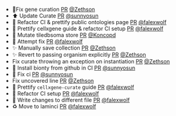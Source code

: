 - 🐛Fix gene curation [PR](https://github.com/laminlabs/cellxgene-lamin/pull/81) [@Zethson](https://github.com/Zethson)
- ⬆️ Update Curate [PR](https://github.com/laminlabs/lamin-usecases/pull/139) [@sunnyosun](https://github.com/sunnyosun)
- 👷 Refactor CI & prettify public ontologies page [PR](https://github.com/laminlabs/lamin-usecases/pull/138) [@falexwolf](https://github.com/falexwolf)
- 💄 Prettify cellxgene guide & refactor CI setup [PR](https://github.com/laminlabs/cellxgene-lamin/pull/82) [@falexwolf](https://github.com/falexwolf)
- 📝 Mutate tiledbsoma store [PR](https://github.com/laminlabs/lamin-usecases/pull/137) [@Koncopd](https://github.com/Koncopd)
- 💚 Attempt fix [PR](https://github.com/laminlabs/lamin-usecases/pull/136) [@falexwolf](https://github.com/falexwolf)
- ✨ Manually save collection [PR](https://github.com/laminlabs/cellxgene-lamin/pull/78) [@Zethson](https://github.com/Zethson)
- ✨ Revert to passing organism explicitly [PR](https://github.com/laminlabs/cellxgene-lamin/pull/75) [@Zethson](https://github.com/Zethson)
- Fix curate throwing an exception on instantiation [PR](https://github.com/laminlabs/cellxgene-lamin/pull/72) [@Zethson](https://github.com/Zethson)
- 💚 Install bionty from github in CI [PR](https://github.com/laminlabs/cellxgene-lamin/pull/74) [@sunnyosun](https://github.com/sunnyosun)
- 💚 Fix ci [PR](https://github.com/laminlabs/cellxgene-lamin/pull/73) [@sunnyosun](https://github.com/sunnyosun)
- Fix uncovered line [PR](https://github.com/laminlabs/cellxgene-lamin/pull/71) [@Zethson](https://github.com/Zethson)
- 📝 Prettify `cellxgene-curate` guide [PR](https://github.com/laminlabs/cellxgene-lamin/pull/68) [@falexwolf](https://github.com/falexwolf)
- 👷 Refactor CI setup [PR](https://github.com/laminlabs/cellxgene-lamin/pull/70) [@falexwolf](https://github.com/falexwolf)
- 👷 Write changes to different file [PR](https://github.com/laminlabs/lamin-mlops/pull/17) [@falexwolf](https://github.com/falexwolf)
- ♻️ Move to laminci [PR](https://github.com/laminlabs/lamin-mlops/pull/15) [@falexwolf](https://github.com/falexwolf)
